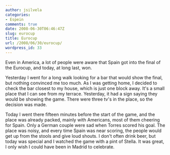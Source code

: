 ```yaml
---
author: jsilvela
categories:
- Espein
comments: true
date: 2008-06-30T06:46:47Z
slug: eurocup
title: Eurocup
url: /2008/06/30/eurocup/
wordpress_id: 33
---
```


Even in America, a lot of people were aware that Spain got into the final of the Eurocup, and today, at long last, won.

Yesterday I went for a long walk looking for a bar that would show the final, but nothing convinced me too much. As I was getting home, I decided to check the bar closest to my house, which is just one block away. It's a small place that I can see from my terrace. Yesterday, it had a sign saying they would be showing the game. There were three tv's in the place, so the decision was made.

Today I went there fifteen minutes before the start of the game, and the place was already packed, mainly with Americans, most of them cheering for Spain. Only a German couple were sad when Torres scored his goal. The place was noisy, and every time Spain was near scoring, the people would get up from the stools and give loud shouts.
I don't often drink beer, but today was special and I watched the game with a pint of Stella. It was great, I only wish I could have been in Madrid to celebrate.
